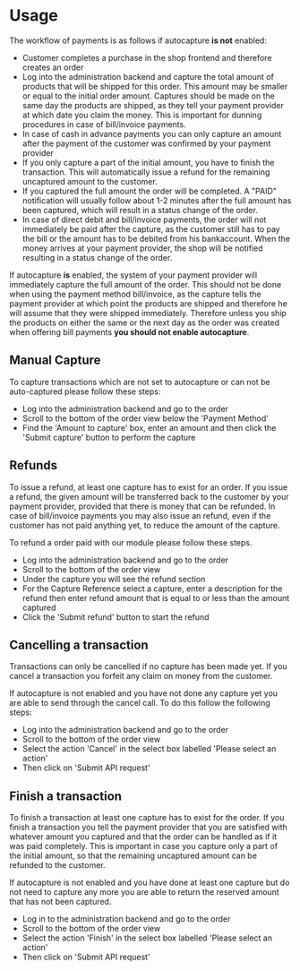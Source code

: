 # Usage

The workflow of payments is as follows if autocapture **is not** enabled:

* Customer completes a purchase in the shop frontend and therefore creates an order
* Log into the administration backend and capture the total amount of products that will be shipped for this order. This amount may be smaller or equal to the initial order amount. Captures should be made on the same day the products are shipped, as they tell your payment provider at which date you claim the money. This is important for dunning procedures in case of bill/invoice payments.
* In case of cash in advance payments you can only capture an amount after the payment of the customer was confirmed by your payment provider
* If you only capture a part of the initial amount, you have to finish the transaction. This will automatically issue a refund for the remaining uncaptured amount to the customer.
* If you captured the full amount the order will be completed. A "PAID" notification will usually follow about 1-2 minutes after the full amount has been captured, which will result in a status change of the order.
* In case of direct debit and bill/invoice payments, the order will not immediately be paid after the capture, as the customer still has to pay the bill or the amount has to be debited from his bankaccount. When the money arrives at your payment provider, the shop will be notified resulting in a status change of the order.

If autocapture **is** enabled, the system of your payment provider will immediately capture the full amount of the order.
This should not be done when using the payment method bill/invoice, as the capture tells the payment provider at which point the products are shipped and therefore he will assume that they were shipped immediately. Therefore unless you ship the products on either the same or the next day as the order was created when offering bill payments **you should not enable autocapture**.

## Manual Capture

To capture transactions which are not set to autocapture or can not be auto-captured please follow these steps:
* Log into the administration backend and go to the order
* Scroll to the bottom of the order view below the 'Payment Method'
* Find the 'Amount to capture' box, enter an amount and then click the 'Submit capture' button to perform the capture

## Refunds

To issue a refund, at least one capture has to exist for an order.
If you issue a refund, the given amount will be transferred back to the customer by your payment provider, provided that there is money that can be refunded.
In case of bill/invoice payments you may also issue an refund, even if the customer has not paid anything yet, to reduce the amount of the capture.

To refund a order paid with our module please follow these steps.
* Log into the administration backend and go to the order
* Scroll to the bottom of the order view
* Under the capture you will see the refund section
* For the Capture Reference select a capture, enter a description for the refund then enter refund amount that is equal to or less than the amount captured
* Click the 'Submit refund' button to start the refund

## Cancelling a transaction

Transactions can only be cancelled if no capture has been made yet. If you cancel a transaction you forfeit any claim on money from the customer.

If autocapture is not enabled and you have not done any capture yet you are able to send through the cancel call. To do this follow the following steps:

* Log into the administration backend and go to the order
* Scroll to the bottom of the order view
* Select the action 'Cancel' in the select box labelled 'Please select an action'
* Then click on 'Submit API request'

## Finish a transaction

To finish a transaction at least one capture has to exist for the order. If you finish a transaction you tell the payment provider that you are satisfied with whatever amount you captured and that the order can be handled as if it was paid completely.
This is important in case you capture only a part of the initial amount, so that the remaining uncaptured amount can be refunded to the customer.

If autocapture is not enabled and you have done at least one capture but do not need to capture any more you are able to return the reserved amount that has not been captured.

* Log in to the administration backend and go to the order
* Scroll to the bottom of the order view
* Select the action 'Finish' in the select box labelled 'Please select an action'
* Then click on 'Submit API request'